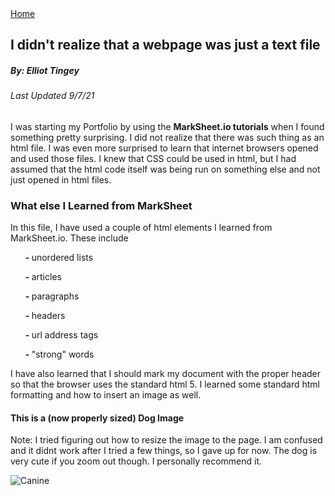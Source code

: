 <html>
  
<head>
<meta charset="utf-8">
</head>
<body>
  <a href="https://elliottingey.github.io/Portfolio/" type="button" class="btn btn-primary">Home</a>
<article>
<h1>I didn't realize that a webpage was just a text file</h1>
<h5>By: Elliot Tingey</h5>
  <h6> Last Updated 9/7/21</h6>
<p>I was starting my Portfolio by using the <strong>MarkSheet.io tutorials</strong>
when I found something pretty surprising. I did not realize that there was such
thing as an html file. I was even more surprised to learn that internet browsers
opened and used those files. I knew that CSS could be used in html, but I
had assumed that the html code itself was being run on something else and not just opened in
  html files.</p>


<h3>What else I Learned from MarkSheet</h3>

<p>In this file, I have used a couple of html elements I learned from <a>MarkSheet.io</a>. These include
<ul><strong>- </strong>unordered lists</ul><ul><strong>- </strong>articles</ul><ul><strong>- </strong>paragraphs</ul><ul><strong>- </strong>headers</ul><ul><strong>- </strong>url address tags</ul><ul><strong>- </strong>"strong" words</ul>
I have also learned that I should mark my document with the proper header so that
the browser uses the standard html 5. I learned some standard html formatting and
how to insert an image as well.</p>		


<h4>This is a (now properly sized) Dog Image</h4>
<p> Note: I tried figuring out how to resize the image to the page. I am confused and it
didnt work after I tried a few things, so I gave up for now. The dog is very
cute if you zoom out though. I personally recommend it.</p>


<div>
<img src="https://elliottingey.github.io/Portfolio/HTML&CSS/canine.jpg" class="rounded mx-auto d-block" alt="Canine">
</div>



</article>
</body>
</html>
